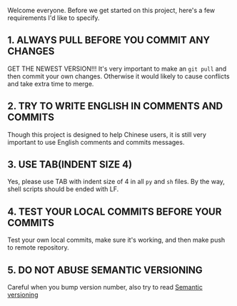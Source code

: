 Welcome everyone. Before we get started on this project, here's a few requirements I'd like to specify.

## 1. ALWAYS PULL BEFORE YOU COMMIT ANY CHANGES
GET THE NEWEST VERSION!!! It's very important to make an `git pull` and then commit your own changes. Otherwise it would likely to cause conflicts and take extra time to merge.

## 2. TRY TO WRITE ENGLISH IN COMMENTS AND COMMITS
Though this project is designed to help Chinese users, it is still very important to use English comments and commits messages.

## 3. USE TAB(INDENT SIZE 4)
Yes, please use TAB with indent size of 4 in all `py` and `sh` files. By the way, shell scripts should be ended with LF.

## 4. TEST YOUR LOCAL COMMITS BEFORE YOUR COMMITS
Test your own local commits, make sure it's working, and then make push to remote repository.

## 5. DO NOT ABUSE SEMANTIC VERSIONING
Careful when you bump version number, also try to read [Semantic versioning](http://semver.org/)
